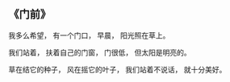 ## 《门前》
我多么希望， 有一个门口， 早晨， 阳光照在草上。   

我们站着， 扶着自己的门窗， 门很低， 但太阳是明亮的。  

草在结它的种子， 风在摇它的叶子， 我们站着不说话， 就十分美好。
